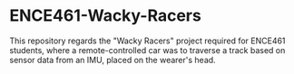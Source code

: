 # ENCE461-Wacky-Racers
This repository regards the "Wacky Racers" project required for ENCE461 students, where a remote-controlled car was to traverse a track based on sensor data from an IMU, placed on the wearer's head.
